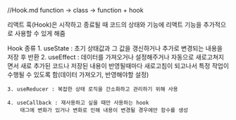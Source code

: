 //Hook.md
function -> class -> function + hook

리액트 훅(Hook)은 시작하고 종료될 때
    코드의 상태와 기능에 리액트 기능을
    추가적으로 사용할 수 있게 해줌

Hook 종류
    1. useState : 초기 상태값과 그 값을
                        갱신하거나 추가로 변경되는 내용을 저장 후 반환
    2. useEffect : 데이터를 가져오거나
                설정해주거나 자동으로 새로고쳐지면서 새로 추가된 코드나 저장된 내용이 반영될때마다 새로고침이 되고나서 특정 작업이 수행될 수 있도록 함(데이터 가져오기, 반영해야할 설정)
                
    3. useReducer : 복잡한 상태 로직을 간소화하고 관리하기 위해 사용
    
    4. useCallback : 재사용하고 싶을 때만 사용하는 hook
        태그에 변화가 있거나 변화로 인해 내용이 변경될 경우에만 함수를 생성 
